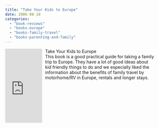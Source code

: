 ```yaml
---
title: "Take Your Kids to Europe"
date: 2006-08-10
categories: 
  - "book-reviews"
  - "books-europe"
  - "books-family-travel"
  - "books-parenting-and-family"
---
```


<iframe scrolling="no" frameborder="0" marginheight="0" marginwidth="0" src="http://rcm.amazon.com/e/cm?t=soultravelers-20&o=1&p=8&l=as1&asins=076272790X&fc1=000000&IS2=1&lt1=_blank&lc1=0000FF&bc1=000000&bg1=FFFFFF&f=ifr" style="width: 120px; height: 240px; margin-right: 10px; float: left; margin-bottom: 20px;"></iframe>

Take Your Kids to Europe  
This book is a good practical guide for taking a family  
trip to Europe. They have a lot of good ideas about  
kid friendly things to do and we especially liked the  
information about the benefits of family travel by  
motorhome/RV in Europe, rentals and longer stays.
